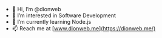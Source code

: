 - 👋 Hi, I’m @dionweb
- 👀 I’m interested in Software Development
- 🌱 I’m currently learning Node.js
- 📫 Reach me at [www.dionweb.me](https://dionweb.me/)

<!---
dionweb/dionweb is a ✨ special ✨ repository because its `README.md` (this file) appears on your GitHub profile.
You can click the Preview link to take a look at your changes.
--->
